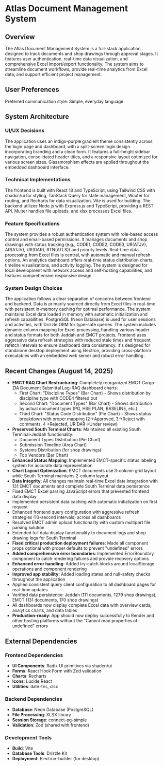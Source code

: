 # Atlas Document Management System

## Overview
The Atlas Document Management System is a full-stack application designed to track documents and shop drawings through approval stages. It features user authentication, real-time data visualization, and comprehensive Excel import/export functionality. The system aims to streamline document workflows, provide real-time analytics from Excel data, and support efficient project management.

## User Preferences
Preferred communication style: Simple, everyday language.

## System Architecture

### UI/UX Decisions
The application uses an indigo-purple gradient theme consistently across the login page and dashboard, with a split-screen login design incorporating branding and a clean form. It features a full-height sidebar navigation, consolidated header titles, and a responsive layout optimized for various screen sizes. Glassmorphism effects are applied throughout the embedded dashboard interface.

### Technical Implementations
The frontend is built with React 18 and TypeScript, using Tailwind CSS with shadcn/ui for styling, TanStack Query for state management, Wouter for routing, and Recharts for data visualization. Vite is used for building. The backend utilizes Node.js with Express.js and TypeScript, providing a REST API. Multer handles file uploads, and xlsx processes Excel files.

### Feature Specifications
The system provides a robust authentication system with role-based access control and email-based permissions. It manages documents and shop drawings with status tracking (e.g., CODE1, CODE2, CODE3, UR(ATJV), AR(ATJV), UR(DAR), RTN(ATLS)) and priority levels. Real-time data processing from Excel files is central, with automatic and manual refresh options. An analytics dashboard offers real-time status distribution charts, timeline visualizations, and activity logging. The system is designed for local development with network access and self-hosting capabilities, and features comprehensive responsive design.

### System Design Choices
The application follows a clear separation of concerns between frontend and backend. Data is primarily sourced directly from Excel files in real-time with persistent in-memory caching for optimal performance. The system maintains Excel data loaded in memory with automatic initialization and refresh capabilities. PostgreSQL (Neon Database) is used for user sessions and activities, with Drizzle ORM for type-safe queries. The system includes dynamic column mapping for Excel processing, handling various header and status formats for both Jeddah and EMCT projects. Frontend uses aggressive data refresh strategies with reduced stale times and frequent refetch intervals to ensure dashboard data consistency. It's designed for standalone desktop deployment using Electron, providing cross-platform executables with an embedded web server and robust error handling.

## Recent Changes (August 14, 2025)
- **EMCT RAQ Chart Restructuring**: Completely reorganized EMCT Cargo-ZIA Document Submittal Log-RAQ dashboard charts:
  - First Chart: "Discipline Types" (Bar Chart) - Shows distribution by discipline type with CODE4 filtered out
  - Second Chart: "Document Types" (Bar Chart) - Shows distribution by actual document types (PQ, HSE PLAN, BASELINE, etc.)
  - Third Chart: "Status Code Distribution" (Pie Chart) - Shows status breakdown with proper mapping (2→Approved, 3→Reject with comments, 4→Rejected, UR DAR→Under review)
- **Preserved South Terminal Charts**: Maintained all existing South Terminal-Jeddah functionality:
  - Document Types Distribution (Pie Chart)
  - Submission Timeline (Area Chart)
  - Systems Distribution (for shop drawings)
  - Top Vendors (Bar Chart)
- **Enhanced Status Mapping**: Implemented EMCT-specific status labeling system for accurate data representation
- **Chart Layout Optimization**: EMCT documents use 3-column grid layout while South Terminal maintains 2-column layout
- **Data Integrity**: All changes maintain real-time Excel data integration with 131 EMCT documents and complete South Terminal data persistence
- Fixed EMCT Excel parsing JavaScript errors that prevented frontend data display
- Implemented persistent data caching with automatic initialization on first request
- Enhanced frontend query configuration with aggressive refresh strategies (10-second intervals) across all dashboards
- Resolved EMCT admin upload functionality with custom multipart file parsing solution
- Extended full data display functionality to document logs and shop drawing logs for South Terminal
- **Fixed critical production deployment failures**: Made all component props optional with proper defaults to prevent "undefined" errors
- **Added comprehensive error boundaries**: Implemented ErrorBoundary component to catch rendering failures and provide recovery options
- **Enhanced error handling**: Added try-catch blocks around localStorage operations and component rendering
- **Improved app stability**: Added loading states and null-safety checks throughout the application
- Applied consistent query client configuration to all dashboard pages for real-time updates
- Verified data persistence: Jeddah (111 documents, 1279 shop drawings), EMCT (131 documents, 170 shop drawings)
- All dashboards now display complete Excel data with overview cards, analytics charts, and data tables
- **Production-ready**: App should now deploy successfully to Render and other hosting platforms without the "Cannot read properties of undefined" errors

## External Dependencies

### Frontend Dependencies
- **UI Components**: Radix UI primitives via shadcn/ui
- **Forms**: React Hook Form with Zod validation
- **Charts**: Recharts
- **Icons**: Lucide React
- **Utilities**: date-fns, clsx

### Backend Dependencies
- **Database**: Neon Database (PostgreSQL)
- **File Processing**: XLSX library
- **Session Storage**: connect-pg-simple
- **Validation**: Zod (shared with frontend)

### Development Tools
- **Build**: Vite
- **Database Tools**: Drizzle Kit
- **Deployment**: Electron-builder (for desktop)